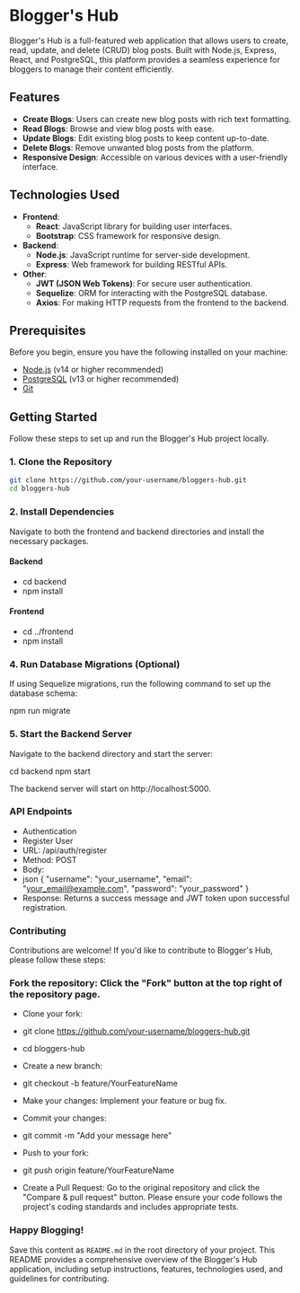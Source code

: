 # Blogger's Hub

Blogger's Hub is a full-featured web application that allows users to create, read, update, and delete (CRUD) blog posts. Built with Node.js, Express, React, and PostgreSQL, this platform provides a seamless experience for bloggers to manage their content efficiently.

## Features

- **Create Blogs**: Users can create new blog posts with rich text formatting.
- **Read Blogs**: Browse and view blog posts with ease.
- **Update Blogs**: Edit existing blog posts to keep content up-to-date.
- **Delete Blogs**: Remove unwanted blog posts from the platform.
- **Responsive Design**: Accessible on various devices with a user-friendly interface.

## Technologies Used

- **Frontend**:
  - **React**: JavaScript library for building user interfaces.
  - **Bootstrap**: CSS framework for responsive design.
- **Backend**:
  - **Node.js**: JavaScript runtime for server-side development.
  - **Express**: Web framework for building RESTful APIs.
- **Other**:
  - **JWT (JSON Web Tokens)**: For secure user authentication.
  - **Sequelize**: ORM for interacting with the PostgreSQL database.
  - **Axios**: For making HTTP requests from the frontend to the backend.

## Prerequisites

Before you begin, ensure you have the following installed on your machine:

- [Node.js](https://nodejs.org/) (v14 or higher recommended)
- [PostgreSQL](https://www.postgresql.org/) (v13 or higher recommended)
- [Git](https://git-scm.com/)

## Getting Started

Follow these steps to set up and run the Blogger's Hub project locally.

### 1. Clone the Repository

```bash
git clone https://github.com/your-username/bloggers-hub.git
cd bloggers-hub
```

### 2. Install Dependencies
Navigate to both the frontend and backend directories and install the necessary packages.

#### Backend
- cd backend
- npm install
#### Frontend
- cd ../frontend
- npm install

### 4. Run Database Migrations (Optional)
If using Sequelize migrations, run the following command to set up the database schema:

npm run migrate
### 5. Start the Backend Server
Navigate to the backend directory and start the server:


cd backend
npm start

The backend server will start on http://localhost:5000.

### API Endpoints
- Authentication
- Register User
- URL: /api/auth/register
- Method: POST
- Body:
- json
{
  "username": "your_username",
  "email": "your_email@example.com",
  "password": "your_password"
}
- Response: Returns a success message and JWT token upon successful registration.

### Contributing
Contributions are welcome! If you'd like to contribute to Blogger's Hub, please follow these steps:

### Fork the repository: Click the "Fork" button at the top right of the repository page.
- Clone your fork:

- git clone https://github.com/your-username/bloggers-hub.git
- cd bloggers-hub
- Create a new branch:

- git checkout -b feature/YourFeatureName
- Make your changes: Implement your feature or bug fix.
- Commit your changes:

- git commit -m "Add your message here"
- Push to your fork:

- git push origin feature/YourFeatureName
- Create a Pull Request: Go to the original repository and click the "Compare & pull request" button.
Please ensure your code follows the project's coding standards and includes appropriate tests.

### Happy Blogging!
Save this content as `README.md` in the root directory of your project. This README provides a comprehensive overview of the Blogger's Hub application, including setup instructions, features, technologies used, and guidelines for contributing.
